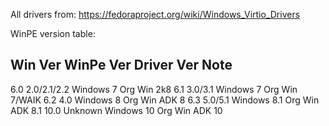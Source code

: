 All drivers from: https://fedoraproject.org/wiki/Windows_Virtio_Drivers


WinPE version table:

Win Ver		WinPe Ver	Driver Ver	Note
---------------------------------------------------------------
6.0		2.0/2.1/2.2	Windows 7	Org Win 2k8
6.1		3.0/3.1		Windows 7 	Org Win 7/WAIK
6.2		4.0		Windows 8	Org Win ADK 8
6.3		5.0/5.1		Windows 8.1	Org Win ADK 8.1
10.0		Unknown		Windows 10	Org Win ADK 10
